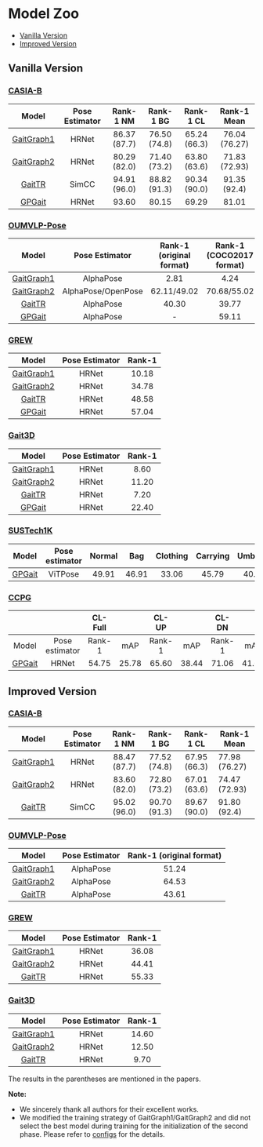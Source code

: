 # Model Zoo

- [Vanilla Version](#vanilla-version)
- [Improved Version](#improved-version)

## Vanilla Version

###  [CASIA-B](https://ieeexplore.ieee.org/abstract/document/1699873/)
|                       Model            |  Pose Estimator             |  Rank-1 NM  |  Rank-1 BG  |  Rank-1 CL  | Rank-1 Mean      |
| :------------------------------------------------: | :---------: | :---------: | :---------: | :---------: | :------------: |
|                   [GaitGraph1](https://ieeexplore.ieee.org/document/9506717)              | HRNet     | 86.37 (87.7) | 76.50 (74.8) | 65.24 (66.3) | 76.04 (76.27) |
| [GaitGraph2](https://openaccess.thecvf.com/content/CVPR2022W/Biometrics/papers/Teepe_Towards_a_Deeper_Understanding_of_Skeleton-Based_Gait_Recognition_CVPRW_2022_paper)  |HRNet | 80.29 (82.0) | 71.40 (73.2) | 63.80 (63.6) | 71.83 (72.93) |
|                     [GaitTR](https://arxiv.org/abs/2204.03873)   |        SimCC           |      94.91 (96.0) | 88.82 (91.3) | 90.34 (90.0) | 91.35 (92.4)          |
[GPGait](https://arxiv.org/abs/2303.05234)   |        HRNet           |      93.60 | 80.15 | 69.29 | 81.01          |




###  [OUMVLP-Pose](https://ieeexplore.ieee.org/abstract/document/9139355/)

|                       Model                      |  Pose Estimator   |  Rank-1 (original format) | Rank-1 (COCO2017 format)  
| :------------------------------------------------: | :------: | :------: | :------: 
|                   [GaitGraph1](https://ieeexplore.ieee.org/document/9506717)                   | AlphaPose| 2.81         | 4.24
|                   [GaitGraph2](https://openaccess.thecvf.com/content/CVPR2022W/Biometrics/papers/Teepe_Towards_a_Deeper_Understanding_of_Skeleton-Based_Gait_Recognition_CVPRW_2022_paper)                  |AlphaPose/OpenPose| 62.11/49.02 |70.68/55.02
|                     [GaitTR](https://arxiv.org/abs/2204.03873)                     |AlphaPose|   40.30    |39.77
|                     [GPGait](https://arxiv.org/abs/2303.05234)                     |AlphaPose|   -   |59.11



###  [GREW](http://openaccess.thecvf.com/content/ICCV2021/html/Zhu_Gait_Recognition_in_the_Wild_A_Benchmark_ICCV_2021_paper.html)

|                       Model                       | Pose Estimator  | Rank-1  |
| :------------------------------------------------:| :-----: | :-----: |
|                   [GaitGraph1](https://ieeexplore.ieee.org/document/9506717)                  |HRNet |     10.18    |
|                   [GaitGraph2](https://openaccess.thecvf.com/content/CVPR2022W/Biometrics/papers/Teepe_Towards_a_Deeper_Understanding_of_Skeleton-Based_Gait_Recognition_CVPRW_2022_paper)                  |HRNet |   34.78    |
|                     [GaitTR](https://arxiv.org/abs/2204.03873)                    |HRNet |   48.58   |
|                     [GPGait](https://arxiv.org/abs/2303.05234)                    |HRNet |   57.04   |



###  [Gait3D](https://openaccess.thecvf.com/content/CVPR2022/html/Zheng_Gait_Recognition_in_the_Wild_With_Dense_3D_Representations_and_CVPR_2022_paper.html)


|                       Model                       |Pose Estimator | Rank-1  |
| :------------------------------------------------:| :-----: | :-----: |
|                   [GaitGraph1](https://ieeexplore.ieee.org/document/9506717)                  | HRNet |   8.60    |
|                   [GaitGraph2](https://openaccess.thecvf.com/content/CVPR2022W/Biometrics/papers/Teepe_Towards_a_Deeper_Understanding_of_Skeleton-Based_Gait_Recognition_CVPRW_2022_paper)                 | HRNet |   11.20      |
|                     [GaitTR](https://arxiv.org/abs/2204.03873)                  | HRNet  |   7.20    |
|                     [GPGait](https://arxiv.org/abs/2303.05234)                  | HRNet  |   22.40   |



### [SUSTech1K](https://openaccess.thecvf.com/content/CVPR2023/papers/Shen_LidarGait_Benchmarking_3D_Gait_Recognition_With_Point_Clouds_CVPR_2023_paper.pdf)

| Model  | Pose estimator | Normal |  Bag  | Clothing | Carrying | Umbrella | Uniform | Occlusion | Night | Overall |
| :----: | :------------: | :----: | :---: | :------: | :------: | :------: | :-----: | :-------: | :---: | :-----: |
| [GPGait](https://arxiv.org/abs/2303.05234) |    ViTPose     | 49.91  | 46.91 |  33.06   |  45.79   |  40.82   |  51.7   |   66.57   | 30.81 |  47.38  |



### [CCPG](https://openaccess.thecvf.com/content/CVPR2023/papers/Li_An_In-Depth_Exploration_of_Person_Re-Identification_and_Gait_Recognition_in_CVPR_2023_paper.pdf)

|                                            |                | CL-Full |       | CL-UP  |       | CL-DN  |       |
| :----------------------------------------: | :------------: | :-----: | :---: | :----: | :---: | :----: | :---: |
|                   Model                    | Pose estimator | Rank-1  |  mAP  | Rank-1 |  mAP  | Rank-1 |  mAP  |
| [GPGait](https://arxiv.org/abs/2303.05234) |     HRNet      |  54.75  | 25.78 | 65.60  | 38.44 | 71.06  | 41.04 |



## Improved Version

###  [CASIA-B](https://ieeexplore.ieee.org/abstract/document/1699873/)
|                       Model            |  Pose Estimator             |  Rank-1 NM  |  Rank-1 BG  |  Rank-1 CL  | Rank-1 Mean      |
| :------------------------------------------------: | :---------: | :---------: | :---------: | :---------: | ------------ |
|                   [GaitGraph1](https://ieeexplore.ieee.org/document/9506717)              | HRNet     | 88.47 (87.7) | 77.52 (74.8) | 67.95 (66.3) | 77.98 (76.27) |
| [GaitGraph2](https://openaccess.thecvf.com/content/CVPR2022W/Biometrics/papers/Teepe_Towards_a_Deeper_Understanding_of_Skeleton-Based_Gait_Recognition_CVPRW_2022_paper)  |HRNet | 83.60 (82.0) | 72.80 (73.2) | 67.01 (63.6) | 74.47 (72.93) |
|                     [GaitTR]()   |        SimCC           |      95.02 (96.0) | 90.70 (91.3) | 89.67 (90.0) | 91.80 (92.4)          |



### [OUMVLP-Pose](https://ieeexplore.ieee.org/abstract/document/9139355/)

|                       Model                      |  Pose Estimator   |  Rank-1 (original format) 
| :------------------------------------------------: | :------: | :------: 
|                   [GaitGraph1](https://ieeexplore.ieee.org/document/9506717)                   | AlphaPose| 51.24         
|                   [GaitGraph2](https://openaccess.thecvf.com/content/CVPR2022W/Biometrics/papers/Teepe_Towards_a_Deeper_Understanding_of_Skeleton-Based_Gait_Recognition_CVPRW_2022_paper)                  |AlphaPose| 64.53 
|                     [GaitTR](https://arxiv.org/abs/2204.03873)                     |AlphaPose|   43.61    





### [GREW](http://openaccess.thecvf.com/content/ICCV2021/html/Zhu_Gait_Recognition_in_the_Wild_A_Benchmark_ICCV_2021_paper.html)

|                       Model                       | Pose Estimator  | Rank-1  |
| :------------------------------------------------:| :-----: | :-----: |
|                   [GaitGraph1](https://ieeexplore.ieee.org/document/9506717)                  |HRNet |     36.08    |
|                   [GaitGraph2](https://openaccess.thecvf.com/content/CVPR2022W/Biometrics/papers/Teepe_Towards_a_Deeper_Understanding_of_Skeleton-Based_Gait_Recognition_CVPRW_2022_paper)                  |HRNet |   44.41    |
|                     [GaitTR](https://arxiv.org/abs/2204.03873)                    |HRNet |   55.33   |



### [Gait3D](https://openaccess.thecvf.com/content/CVPR2022/html/Zheng_Gait_Recognition_in_the_Wild_With_Dense_3D_Representations_and_CVPR_2022_paper.html)


|                       Model                       |Pose Estimator | Rank-1  |
| :------------------------------------------------:| :-----: | :-----: |
|                   [GaitGraph1](https://ieeexplore.ieee.org/document/9506717)                  | HRNet |   14.60    |
|                   [GaitGraph2](https://openaccess.thecvf.com/content/CVPR2022W/Biometrics/papers/Teepe_Towards_a_Deeper_Understanding_of_Skeleton-Based_Gait_Recognition_CVPRW_2022_paper)                 | HRNet |   12.50      |
|                     [GaitTR](https://arxiv.org/abs/2204.03873)                  | HRNet  |   9.70    |



The results in the parentheses are mentioned in the papers. 

**Note:**
* We sincerely thank all authors for their excellent works.
* We modified the training strategy of GaitGraph1/GaitGraph2 and did not select the best model during training for the initialization of the second phase. Please refer to [configs](../configs) for the details.

